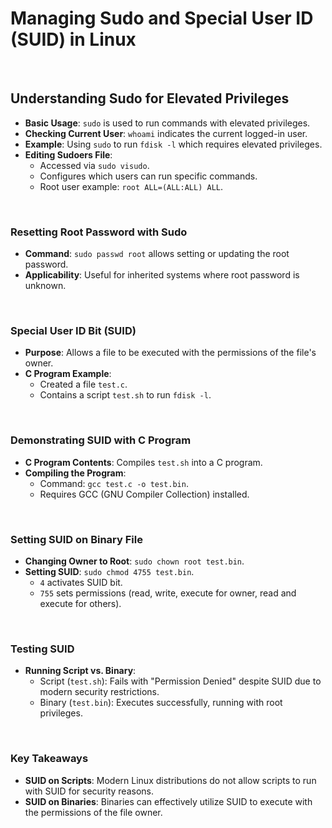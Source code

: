 # Managing Sudo and Special User ID (SUID) in Linux

<br>

## **Understanding Sudo for Elevated Privileges**

- **Basic Usage**: `sudo` is used to run commands with elevated privileges.
- **Checking Current User**: `whoami` indicates the current logged-in user.
- **Example**: Using `sudo` to run `fdisk -l` which requires elevated privileges.
- **Editing Sudoers File**:
  - Accessed via `sudo visudo`.
  - Configures which users can run specific commands.
  - Root user example: `root ALL=(ALL:ALL) ALL`.

<br>

### **Resetting Root Password with Sudo**

- **Command**: `sudo passwd root` allows setting or updating the root password.
- **Applicability**: Useful for inherited systems where root password is unknown.

<br>

### **Special User ID Bit (SUID)**

- **Purpose**: Allows a file to be executed with the permissions of the file's owner.
- **C Program Example**:
  - Created a file `test.c`.
  - Contains a script `test.sh` to run `fdisk -l`.

<br>

### **Demonstrating SUID with C Program**

- **C Program Contents**: Compiles `test.sh` into a C program.
- **Compiling the Program**:
  - Command: `gcc test.c -o test.bin`.
  - Requires GCC (GNU Compiler Collection) installed.

<br>

### **Setting SUID on Binary File**

- **Changing Owner to Root**: `sudo chown root test.bin`.
- **Setting SUID**: `sudo chmod 4755 test.bin`.
  - `4` activates SUID bit.
  - `755` sets permissions (read, write, execute for owner, read and execute for others).

<br>

### **Testing SUID**

- **Running Script vs. Binary**:
  - Script (`test.sh`): Fails with "Permission Denied" despite SUID due to modern security restrictions.
  - Binary (`test.bin`): Executes successfully, running with root privileges.

<br>

### **Key Takeaways**

- **SUID on Scripts**: Modern Linux distributions do not allow scripts to run with SUID for security reasons.
- **SUID on Binaries**: Binaries can effectively utilize SUID to execute with the permissions of the file owner.
